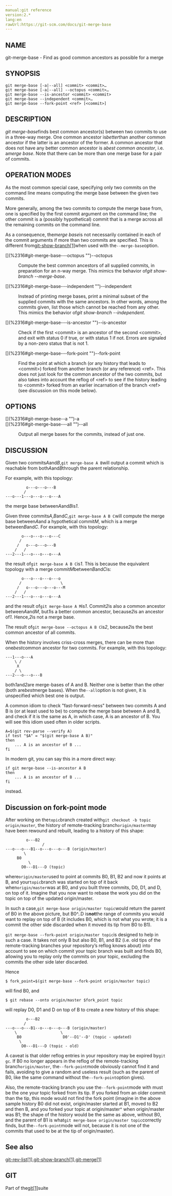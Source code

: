 ```yaml
---
manual:git reference
version:2.*
lang:en
rawUrl:https://git-scm.com/docs/git-merge-base
---
```



## [](%2316#_name "")NAME<a name="_name"></a>


git-merge-base - Find as good common ancestors as possible for a merge





## [](%2316#_synopsis "")SYNOPSIS<a name="_synopsis"></a>

```
git merge-base [-a|--all] <commit> <commit>…​
git merge-base [-a|--all] --octopus <commit>…​
git merge-base --is-ancestor <commit> <commit>
git merge-base --independent <commit>…​
git merge-base --fork-point <ref> [<commit>]
```




## [](%2316#_description "")DESCRIPTION<a name="_description"></a>


<em>git merge-base</em>finds best common ancestor(s) between two commits to use in a three-way merge. One common ancestor is<em>better</em>than another common ancestor if the latter is an ancestor of the former. A common ancestor that does not have any better common ancestor is a<em>best common ancestor</em>, i.e. a<em>merge base</em>. Note that there can be more than one merge base for a pair of commits.





## [](%2316#_operation_modes "")OPERATION MODES<a name="_operation_modes"></a>


As the most common special case, specifying only two commits on the command line means computing the merge base between the given two commits.




More generally, among the two commits to compute the merge base from, one is specified by the first commit argument on the command line; the other commit is a (possibly hypothetical) commit that is a merge across all the remaining commits on the command line.




As a consequence, the<em>merge base</em>is not necessarily contained in each of the commit arguments if more than two commits are specified. This is different from[git-show-branch[1]](%5333  "")when used with the`--merge-base`option.


<dl><dt id='git-merge-base---octopus'>[](%2316#git-merge-base---octopus "")--octopus</dt><dd>

Compute the best common ancestors of all supplied commits, in preparation for an n-way merge. This mimics the behavior of<em>git show-branch --merge-base</em>.

</dd><dt id='git-merge-base---independent'>[](%2316#git-merge-base---independent "")--independent</dt><dd>

Instead of printing merge bases, print a minimal subset of the supplied commits with the same ancestors. In other words, among the commits given, list those which cannot be reached from any other. This mimics the behavior of<em>git show-branch --independent</em>.

</dd><dt id='git-merge-base---is-ancestor'>[](%2316#git-merge-base---is-ancestor "")--is-ancestor</dt><dd>

Check if the first &lt;commit&gt; is an ancestor of the second &lt;commit&gt;, and exit with status 0 if true, or with status 1 if not. Errors are signaled by a non-zero status that is not 1.

</dd><dt id='git-merge-base---fork-point'>[](%2316#git-merge-base---fork-point "")--fork-point</dt><dd>

Find the point at which a branch (or any history that leads to &lt;commit&gt;) forked from another branch (or any reference) &lt;ref&gt;. This does not just look for the common ancestor of the two commits, but also takes into account the reflog of &lt;ref&gt; to see if the history leading to &lt;commit&gt; forked from an earlier incarnation of the branch &lt;ref&gt; (see discussion on this mode below).

</dd></dl>



## [](%2316#_options "")OPTIONS<a name="_options"></a>
<dl><dt id='git-merge-base--a'>[](%2316#git-merge-base--a "")-a</dt><dt id='git-merge-base---all'>[](%2316#git-merge-base---all "")--all</dt><dd>

Output all merge bases for the commits, instead of just one.

</dd></dl>



## [](%2316#_discussion "")DISCUSSION<a name="_discussion"></a>


Given two commits<em>A</em>and<em>B</em>,`git merge-base A B`will output a commit which is reachable from both<em>A</em>and<em>B</em>through the parent relationship.




For example, with this topology:



```
         o---o---o---B
        /
---o---1---o---o---o---A
```




the merge base between<em>A</em>and<em>B</em>is<em>1</em>.




Given three commits<em>A</em>,<em>B</em>and<em>C</em>,`git merge-base A B C`will compute the merge base between<em>A</em>and a hypothetical commit<em>M</em>, which is a merge between<em>B</em>and<em>C</em>. For example, with this topology:



```
       o---o---o---o---C
      /
     /   o---o---o---B
    /   /
---2---1---o---o---o---A
```




the result of`git merge-base A B C`is<em>1</em>. This is because the equivalent topology with a merge commit<em>M</em>between<em>B</em>and<em>C</em>is:



```
       o---o---o---o---o
      /                 \
     /   o---o---o---o---M
    /   /
---2---1---o---o---o---A
```




and the result of`git merge-base A M`is<em>1</em>. Commit<em>2</em>is also a common ancestor between<em>A</em>and<em>M</em>, but<em>1</em>is a better common ancestor, because<em>2</em>is an ancestor of<em>1</em>. Hence,<em>2</em>is not a merge base.




The result of`git merge-base --octopus A B C`is<em>2</em>, because<em>2</em>is the best common ancestor of all commits.




When the history involves criss-cross merges, there can be more than one<em>best</em>common ancestor for two commits. For example, with this topology:



```
---1---o---A
    \ /
     X
    / \
---2---o---o---B
```




both<em>1</em>and<em>2</em>are merge-bases of A and B. Neither one is better than the other (both are<em>best</em>merge bases). When the`--all`option is not given, it is unspecified which best one is output.




A common idiom to check &quot;fast-forward-ness&quot; between two commits A and B is (or at least used to be) to compute the merge base between A and B, and check if it is the same as A, in which case, A is an ancestor of B. You will see this idiom used often in older scripts.



```
A=$(git rev-parse --verify A)
if test "$A" = "$(git merge-base A B)"
then
	... A is an ancestor of B ...
fi
```




In modern git, you can say this in a more direct way:



```
if git merge-base --is-ancestor A B
then
	... A is an ancestor of B ...
fi
```




instead.





## [](%2316#_discussion_on_fork_point_mode "")Discussion on fork-point mode<a name="_discussion_on_fork_point_mode"></a>


After working on the`topic`branch created with`git checkout -b topic origin/master`, the history of remote-tracking branch`origin/master`may have been rewound and rebuilt, leading to a history of this shape:



```
		 o---B2
                /
---o---o---B1--o---o---o---B (origin/master)
        \
	 B0
          \
	   D0---D1---D (topic)
```




where`origin/master`used to point at commits B0, B1, B2 and now it points at B, and your`topic`branch was started on top of it back when`origin/master`was at B0, and you built three commits, D0, D1, and D, on top of it. Imagine that you now want to rebase the work you did on the topic on top of the updated origin/master.




In such a case,`git merge-base origin/master topic`would return the parent of B0 in the above picture, but B0^..D is**not**the range of commits you would want to replay on top of B (it includes B0, which is not what you wrote; it is a commit the other side discarded when it moved its tip from B0 to B1).




`git merge-base --fork-point origin/master topic`is designed to help in such a case. It takes not only B but also B0, B1, and B2 (i.e. old tips of the remote-tracking branches your repository’s reflog knows about) into account to see on which commit your topic branch was built and finds B0, allowing you to replay only the commits on your topic, excluding the commits the other side later discarded.




Hence



```
$ fork_point=$(git merge-base --fork-point origin/master topic)
```




will find B0, and



```
$ git rebase --onto origin/master $fork_point topic
```




will replay D0, D1 and D on top of B to create a new history of this shape:



```
		 o---B2
		/
---o---o---B1--o---o---o---B (origin/master)
	\                   \
	 B0                  D0'--D1'--D' (topic - updated)
	  \
	   D0---D1---D (topic - old)
```




A caveat is that older reflog entries in your repository may be expired by`git gc`. If B0 no longer appears in the reflog of the remote-tracking branch`origin/master`, the`--fork-point`mode obviously cannot find it and fails, avoiding to give a random and useless result (such as the parent of B0, like the same command without the`--fork-point`option gives).




Also, the remote-tracking branch you use the`--fork-point`mode with must be the one your topic forked from its tip. If you forked from an older commit than the tip, this mode would not find the fork point (imagine in the above sample history B0 did not exist, origin/master started at B1, moved to B2 and then B, and you forked your topic at origin/master^ when origin/master was B1; the shape of the history would be the same as above, without B0, and the parent of B1 is what`git merge-base origin/master topic`correctly finds, but the`--fork-point`mode will not, because it is not one of the commits that used to be at the tip of origin/master).





## [](%2316#_see_also "")See also<a name="_see_also"></a>


[git-rev-list[1]](%2318  ""),[git-show-branch[1]](%5333  ""),[git-merge[1]](%2262  "")





## [](%2316#_git "")GIT<a name="_git"></a>


Part of the[git[1]](%2248  "")suite





